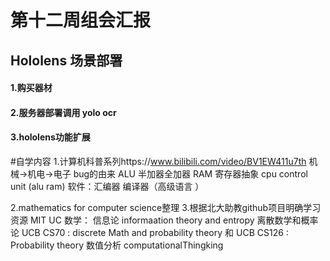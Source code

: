# 第十二周组会汇报
## Hololens 场景部署
#### 1.购买器材
#### 2.服务器部署调用 yolo ocr
#### 3.hololens功能扩展

#自学内容
1.计算机科普系列https://www.bilibili.com/video/BV1EW411u7th
    机械→机电→电子
    bug的由来
    ALU 半加器全加器
    RAM 寄存器抽象
    cpu control unit (alu ram)
    软件：汇编器 编译器（高级语言 ）

2.mathematics for computer science整理
3.根据北大助教github项目明确学习资源 MIT UC
    数学：
        信息论 informaation theory and entropy 
        离散数学和概率论 UCB CS70 : discrete Math and probability theory 和 UCB CS126 : Probability theory 
        数值分析 computationalThingking

